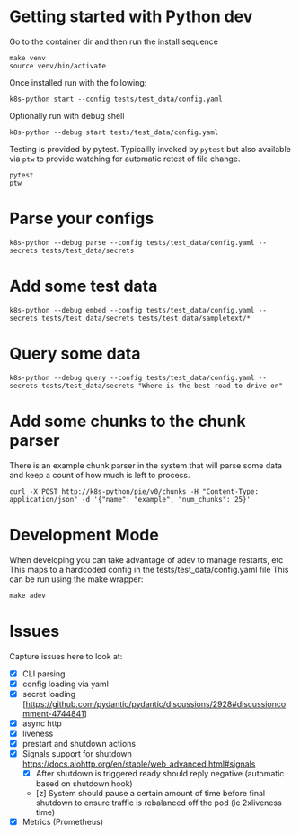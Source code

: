 
# Getting started with Python dev

Go to the container dir and then run the install sequence

    make venv
    source venv/bin/activate

Once installed run with the following:

    k8s-python start --config tests/test_data/config.yaml

Optionally run with debug shell

    k8s-python --debug start tests/test_data/config.yaml

Testing is provided by pytest. Typicallly invoked by `pytest` but also available via `ptw` to provide watching for automatic retest of file change.

    pytest
    ptw

# Parse your configs

    k8s-python --debug parse --config tests/test_data/config.yaml --secrets tests/test_data/secrets

# Add some test data

    k8s-python --debug embed --config tests/test_data/config.yaml --secrets tests/test_data/secrets tests/test_data/sampletext/*

# Query some data

    k8s-python --debug query --config tests/test_data/config.yaml --secrets tests/test_data/secrets "Where is the best road to drive on"

# Add some chunks to the chunk parser

There is an example chunk parser in the system that will parse some data and keep a count of how much is left to process.

    curl -X POST http://k8s-python/pie/v0/chunks -H "Content-Type: application/json" -d '{"name": "example", "num_chunks": 25}'

# Development Mode

When developing you can take advantage of adev to manage restarts, etc
This maps to a hardcoded config in the tests/test_data/config.yaml file
This can be run using the make wrapper:

    make adev

# Issues

Capture issues here to look at:

* [x] CLI parsing
* [x] config loading via yaml
* [x] secret loading [https://github.com/pydantic/pydantic/discussions/2928#discussioncomment-4744841]
* [x] async http
* [x] liveness
* [x] prestart and shutdown actions
* [x] Signals support for shutdown https://docs.aiohttp.org/en/stable/web_advanced.html#signals
  * [x] After shutdown is triggered ready should reply negative (automatic based on shutdown hook)
  * [z] System should pause a certain amount of time before final shutdown to ensure traffic is rebalanced off the pod (ie 2xliveness time)
* [x] Metrics (Prometheus)
